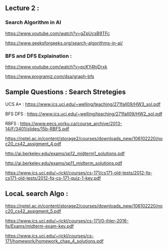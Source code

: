 
## Lecture 2 :

### Search Algorithm in AI

https://www.youtube.com/watch?v=gZpUcsB9TFc

https://www.geeksforgeeks.org/search-algorithms-in-ai/

### BFS and DFS Explaination :

https://www.youtube.com/watch?v=pcKY4hjDrxk

https://www.programiz.com/dsa/graph-bfs

## Sample Questions : Search Stretegies

UCS A* : https://www.ics.uci.edu/~welling/teaching/271fall09/HW3_sol.pdf

BFS DFS : https://www.ics.uci.edu/~welling/teaching/271fall09/HW2_sol.pdf

RBFS : https://www.eecs.yorku.ca/course_archive/2013-14/F/3401/slides/15b-RBFS.pdf

https://nptel.ac.in/content/storage2/courses/downloads_new/106102220/noc20_cs42_assigment_4.pdf

http://ai.berkeley.edu/exams/sp12_midterm1_solutions.pdf

http://ai.berkeley.edu/exams/sp11_midterm_solutions.pdf

https://www.ics.uci.edu/~rickl/courses/cs-171/cs171-old-tests/2012-fq-cs171-old-tests/2012-fq-cs-171-quiz-1-key.pdf

## LocaL search Algo :

https://nptel.ac.in/content/storage2/courses/downloads_new/106102220/noc20_cs42_assigment_5.pdf


https://www.ics.uci.edu/~rickl/courses/cs-171/0-ihler-2016-fq/Exams/midterm-exam-key.pdf

https://www.ics.uci.edu/~rickl/courses/cs-171/homework/homework_chap_4_solutions.pdf
